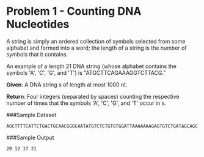 Problem 1 - Counting DNA Nucleotides
====================================

A string is simply an ordered collection of symbols selected from some alphabet and formed into a word; the length of a string is the number of symbols that it contains.

An example of a length 21 DNA string (whose alphabet contains the symbols 'A', 'C', 'G', and 'T') is "ATGCTTCAGAAAGGTCTTACG."

**Given**: A DNA string s of length at most 1000 nt.

**Return**: Four integers (separated by spaces) counting the respective number of times that the symbols 'A', 'C', 'G', and 'T' occur in s.

###Sample Dataset

    AGCTTTTCATTCTGACTGCAACGGGCAATATGTCTCTGTGTGGATTAAAAAAAGAGTGTCTGATAGCAGC

###Sample Output

    20 12 17 21
